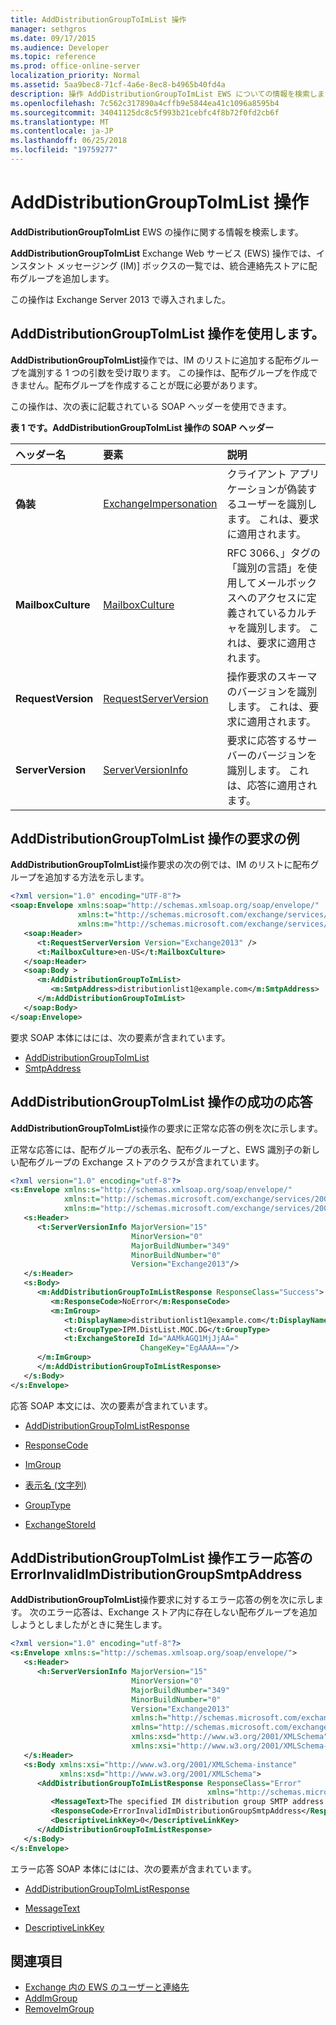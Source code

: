 ```yaml
---
title: AddDistributionGroupToImList 操作
manager: sethgros
ms.date: 09/17/2015
ms.audience: Developer
ms.topic: reference
ms.prod: office-online-server
localization_priority: Normal
ms.assetid: 5aa9bec8-71cf-4a6e-8ec8-b4965b40fd4a
description: 操作 AddDistributionGroupToImList EWS についての情報を検索します。
ms.openlocfilehash: 7c562c317890a4cffb9e5844ea41c1096a8595b4
ms.sourcegitcommit: 34041125dc8c5f993b21cebfc4f8b72f0fd2cb6f
ms.translationtype: MT
ms.contentlocale: ja-JP
ms.lasthandoff: 06/25/2018
ms.locfileid: "19759277"
---
```

# <a name="adddistributiongrouptoimlist-operation"></a>AddDistributionGroupToImList 操作

**AddDistributionGroupToImList** EWS の操作に関する情報を検索します。 
  
**AddDistributionGroupToImList** Exchange Web サービス (EWS) 操作では、インスタント メッセージング (IM)] ボックスの一覧では、統合連絡先ストアに配布グループを追加します。 
  
この操作は Exchange Server 2013 で導入されました。
  
## <a name="using-the-adddistributiongrouptoimlist-operation"></a>AddDistributionGroupToImList 操作を使用します。

**AddDistributionGroupToImList**操作では、IM のリストに追加する配布グループを識別する 1 つの引数を受け取ります。 この操作は、配布グループを作成できません。配布グループを作成することが既に必要があります。 
  
この操作は、次の表に記載されている SOAP ヘッダーを使用できます。
  
**表 1 です。AddDistributionGroupToImList 操作の SOAP ヘッダー**

|**ヘッダー名**|**要素**|**説明**|
|:-----|:-----|:-----|
|**偽装** <br/> |[ExchangeImpersonation](exchangeimpersonation.md) <br/> |クライアント アプリケーションが偽装するユーザーを識別します。 これは、要求に適用されます。  <br/> |
|**MailboxCulture** <br/> |[MailboxCulture](mailboxculture.md) <br/> |RFC 3066、」タグの「識別の言語」を使用してメールボックスへのアクセスに定義されているカルチャを識別します。 これは、要求に適用されます。  <br/> |
|**RequestVersion** <br/> |[RequestServerVersion](requestserverversion.md) <br/> |操作要求のスキーマのバージョンを識別します。 これは、要求に適用されます。  <br/> |
|**ServerVersion** <br/> |[ServerVersionInfo](serverversioninfo.md) <br/> |要求に応答するサーバーのバージョンを識別します。 これは、応答に適用されます。  <br/> |
   
## <a name="adddistributiongrouptoimlist-operation-request-example"></a>AddDistributionGroupToImList 操作の要求の例

**AddDistributionGroupToImList**操作要求の次の例では、IM のリストに配布グループを追加する方法を示します。 
  
```XML
<?xml version="1.0" encoding="UTF-8"?>
<soap:Envelope xmlns:soap="http://schemas.xmlsoap.org/soap/envelope/"
               xmlns:t="http://schemas.microsoft.com/exchange/services/2006/types"
               xmlns:m="http://schemas.microsoft.com/exchange/services/2006/messages">
   <soap:Header>
      <t:RequestServerVersion Version="Exchange2013" />
      <t:MailboxCulture>en-US</t:MailboxCulture>
   </soap:Header>
   <soap:Body >
      <m:AddDistributionGroupToImList>
         <m:SmtpAddress>distributionlist1@example.com</m:SmtpAddress>
      </m:AddDistributionGroupToImList>
   </soap:Body>
</soap:Envelope>
```

要求 SOAP 本体にはには、次の要素が含まれています。
  
- [AddDistributionGroupToImList](adddistributiongrouptoimlist.md)   
- [SmtpAddress](smtpaddress.md)
    
## <a name="successful-adddistributiongrouptoimlist-operation-response"></a>AddDistributionGroupToImList 操作の成功の応答

**AddDistributionGroupToImList**操作の要求に正常な応答の例を次に示します。 
  
正常な応答には、配布グループの表示名、配布グループと、EWS 識別子の新しい配布グループの Exchange ストアのクラスが含まれています。
  
```XML
<?xml version="1.0" encoding="utf-8"?>
<s:Envelope xmlns:s="http://schemas.xmlsoap.org/soap/envelope/"
            xmlns:t="http://schemas.microsoft.com/exchange/services/2006/types"
            xmlns:m="http://schemas.microsoft.com/exchange/services/2006/messages">
   <s:Header>
      <t:ServerVersionInfo MajorVersion="15" 
                           MinorVersion="0" 
                           MajorBuildNumber="349" 
                           MinorBuildNumber="0" 
                           Version="Exchange2013"/>
   </s:Header>
   <s:Body>
      <m:AddDistributionGroupToImListResponse ResponseClass="Success">
         <m:ResponseCode>NoError</m:ResponseCode>
         <m:ImGroup>
            <t:DisplayName>distributionlist1@example.com</t:DisplayName>
            <t:GroupType>IPM.DistList.MOC.DG</t:GroupType>
            <t:ExchangeStoreId Id="AAMkAGQ1MjJjAA=" 
                             ChangeKey="EgAAAA=="/>
      </m:ImGroup>
      </m:AddDistributionGroupToImListResponse>
   </s:Body>
</s:Envelope>
```

応答 SOAP 本文には、次の要素が含まれています。
  
- [AddDistributionGroupToImListResponse](adddistributiongrouptoimlistresponse.md)
    
- [ResponseCode](responsecode.md)
    
- [ImGroup](imgroup.md)
    
- [表示名 (文字列)](displayname-string.md)
    
- [GroupType](grouptype.md)
    
- [ExchangeStoreId](exchangestoreid.md)
    
## <a name="adddistributiongrouptoimlist-operation-errorinvalidimdistributiongroupsmtpaddress-error-response"></a>AddDistributionGroupToImList 操作エラー応答の ErrorInvalidImDistributionGroupSmtpAddress

**AddDistributionGroupToImList**操作要求に対するエラー応答の例を次に示します。 次のエラー応答は、Exchange ストア内に存在しない配布グループを追加しようとしましたがときに発生します。 
  
```XML
<?xml version="1.0" encoding="utf-8"?>
<s:Envelope xmlns:s="http://schemas.xmlsoap.org/soap/envelope/">
   <s:Header>
      <h:ServerVersionInfo MajorVersion="15" 
                           MinorVersion="0" 
                           MajorBuildNumber="349" 
                           MinorBuildNumber="0" 
                           Version="Exchange2013" 
                           xmlns:h="http://schemas.microsoft.com/exchange/services/2006/types" 
                           xmlns="http://schemas.microsoft.com/exchange/services/2006/types" 
                           xmlns:xsd="http://www.w3.org/2001/XMLSchema" 
                           xmlns:xsi="http://www.w3.org/2001/XMLSchema-instance"/>
   </s:Header>
   <s:Body xmlns:xsi="http://www.w3.org/2001/XMLSchema-instance" 
           xmlns:xsd="http://www.w3.org/2001/XMLSchema">
      <AddDistributionGroupToImListResponse ResponseClass="Error" 
                                            xmlns="http://schemas.microsoft.com/exchange/services/2006/messages">
         <MessageText>The specified IM distribution group SMTP address is invalid.</MessageText>
         <ResponseCode>ErrorInvalidImDistributionGroupSmtpAddress</ResponseCode>
         <DescriptiveLinkKey>0</DescriptiveLinkKey>
      </AddDistributionGroupToImListResponse>
   </s:Body>
</s:Envelope>
```

エラー応答 SOAP 本体にはには、次の要素が含まれています。
  
- [AddDistributionGroupToImListResponse](adddistributiongrouptoimlistresponse.md)
    
- [MessageText](messagetext.md)
    
- [DescriptiveLinkKey](descriptivelinkkey.md)
    
## <a name="see-also"></a>関連項目

- [Exchange 内の EWS のユーザーと連絡先](http://msdn.microsoft.com/library/043c33be-a0d1-4bad-a840-85715eda4813%28Office.15%29.aspx)   
- [AddImGroup](addimgroup-operation.md)   
- [RemoveImGroup](removeimgroup-operation.md)
    

